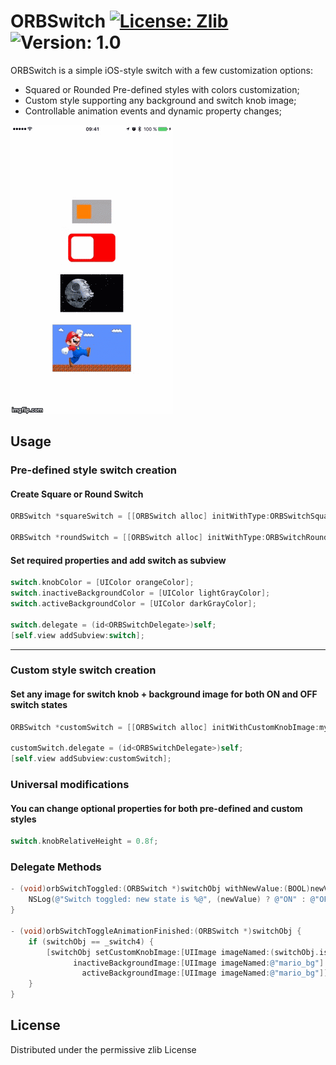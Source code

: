 # ORBSwitch [![License: Zlib](https://img.shields.io/badge/License-Zlib-orange.svg)](https://opensource.org/licenses/Zlib) ![Version: 1.0](https://img.shields.io/badge/version-1.0-blue.svg)

ORBSwitch is a simple iOS-style switch with a few customization options:

 * Squared or Rounded Pre-defined styles with colors customization;
 * Custom style supporting any background and switch knob image;
 * Controllable animation events and dynamic property changes;


![demo](Screenshots/demo.gif)

## Usage

### Pre-defined style switch creation

#### Create Square or Round Switch
```objective-c
ORBSwitch *squareSwitch = [[ORBSwitch alloc] initWithType:ORBSwitchSquare frame:CGRectMake(0, 0, 200, 120)];

ORBSwitch *roundSwitch = [[ORBSwitch alloc] initWithType:ORBSwitchRound frame:CGRectMake(0, 0, 200, 120)];
```

#### Set required properties and add switch as subview
```objective-c
switch.knobColor = [UIColor orangeColor];
switch.inactiveBackgroundColor = [UIColor lightGrayColor];
switch.activeBackgroundColor = [UIColor darkGrayColor];

switch.delegate = (id<ORBSwitchDelegate>)self;
[self.view addSubview:switch];
```

<hr>

### Custom style switch creation

#### Set any image for switch knob + background image for both ON and OFF switch states

```objective-c
ORBSwitch *customSwitch = [[ORBSwitch alloc] initWithCustomKnobImage:myKnobUIImage inactiveBackgroundImage:myOffStateBackgroundUIImage activeBackgroundImage:myOnStateBackgroundUIImage frame:CGRectMake(0, 0, 200, 120)];

customSwitch.delegate = (id<ORBSwitchDelegate>)self;
[self.view addSubview:customSwitch];
```

### Universal modifications
#### You can change optional properties for both pre-defined and custom styles
```objective-c
switch.knobRelativeHeight = 0.8f;
```

### Delegate Methods
```objective-c
- (void)orbSwitchToggled:(ORBSwitch *)switchObj withNewValue:(BOOL)newValue {
    NSLog(@"Switch toggled: new state is %@", (newValue) ? @"ON" : @"OFF");
}

- (void)orbSwitchToggleAnimationFinished:(ORBSwitch *)switchObj {
    if (switchObj == _switch4) {
        [switchObj setCustomKnobImage:[UIImage imageNamed:(switchObj.isOn) ? @"mario_l" : @"mario_r"]
              inactiveBackgroundImage:[UIImage imageNamed:@"mario_bg"]
                activeBackgroundImage:[UIImage imageNamed:@"mario_bg"]];
    }
}
```

## License
Distributed under the permissive zlib License
